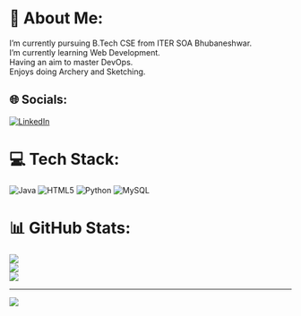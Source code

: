 # 💫 About Me:
I’m currently pursuing B.Tech CSE from ITER SOA Bhubaneshwar.<br>I’m currently learning Web Development.<br>Having an aim to master DevOps.<br>Enjoys doing Archery and Sketching.


## 🌐 Socials:
[![LinkedIn](https://img.shields.io/badge/LinkedIn-%230077B5.svg?logo=linkedin&logoColor=white)](https://linkedin.com/in/https://www.linkedin.com/in/amrit-arya/) 

# 💻 Tech Stack:
![Java](https://img.shields.io/badge/java-%23ED8B00.svg?style=for-the-badge&logo=openjdk&logoColor=white) ![HTML5](https://img.shields.io/badge/html5-%23E34F26.svg?style=for-the-badge&logo=html5&logoColor=white) ![Python](https://img.shields.io/badge/python-3670A0?style=for-the-badge&logo=python&logoColor=ffdd54) ![MySQL](https://img.shields.io/badge/mysql-4479A1.svg?style=for-the-badge&logo=mysql&logoColor=white)
# 📊 GitHub Stats:
![](https://github-readme-stats.vercel.app/api?username=amrit-arya&theme=dark&hide_border=false&include_all_commits=true&count_private=false)<br/>
![](https://github-readme-streak-stats.herokuapp.com/?user=amrit-arya&theme=dark&hide_border=false)<br/>
![](https://github-readme-stats.vercel.app/api/top-langs/?username=amrit-arya&theme=dark&hide_border=false&include_all_commits=true&count_private=false&layout=compact)

---
[![](https://visitcount.itsvg.in/api?id=amrit-arya&icon=6&color=13)](https://visitcount.itsvg.in)

<!-- Proudly created with GPRM ( https://gprm.itsvg.in ) -->
